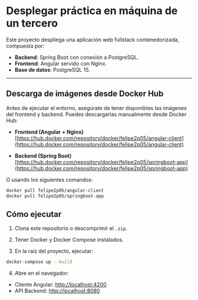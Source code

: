 # Desplegar práctica en máquina de un tercero

Este proyecto despliega una aplicación web fullstack contenedorizada, compuesta por:

- **Backend**: Spring Boot con conexión a PostgreSQL.
- **Frontend**: Angular servido con Nginx.
- **Base de datos**: PostgreSQL 15.

---

## Descarga de imágenes desde Docker Hub

Antes de ejecutar el entorno, asegúrate de tener disponibles las imágenes del frontend y backend. Puedes descargarlas manualmente desde Docker Hub:

- **Frontend (Angular + Nginx)**  
  [https://hub.docker.com/repository/docker/felipe2p05/angular-client](https://hub.docker.com/repository/docker/felipe2p05/angular-client)

- **Backend (Spring Boot)**  
  [https://hub.docker.com/repository/docker/felipe2p05/springboot-app](https://hub.docker.com/repository/docker/felipe2p05/springboot-app)

O usando los siguientes comandos:

```bash
docker pull felipe2p05/angular-client
docker pull felipe2p05/springboot-app
```

## Cómo ejecutar

1. Clona este repositorio o descomprimir el `.zip`.

2. Tener Docker y Docker Compose instalados.

3. En la raíz del proyecto, ejecutar:

```bash
docker-compose up --build
```

4. Abre en el navegador:

* Cliente Angular: [http://localhost:4200](http://localhost:4200)
* API Backend: [http://localhost:8080](http://localhost:8080)
